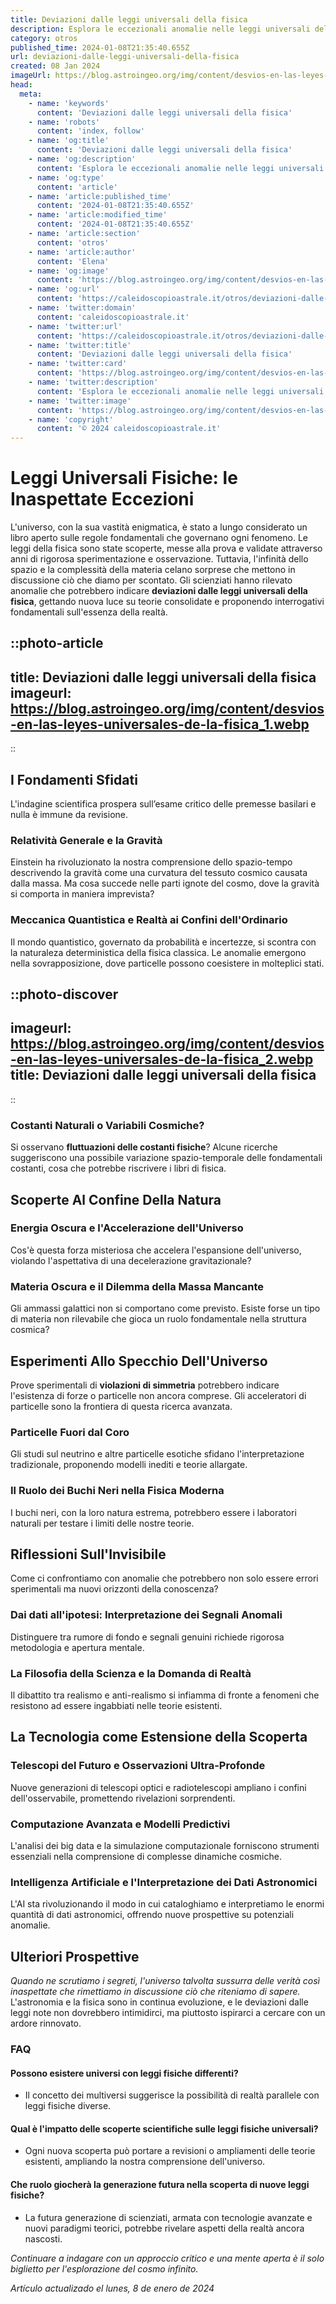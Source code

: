 ```yaml
---
title: Deviazioni dalle leggi universali della fisica
description: Esplora le eccezionali anomalie nelle leggi universali della fisica, un viaggio intrigante nel cuore della scienza italiana.
category: otros
published_time: 2024-01-08T21:35:40.655Z
url: deviazioni-dalle-leggi-universali-della-fisica
created: 08 Jan 2024
imageUrl: https://blog.astroingeo.org/img/content/desvios-en-las-leyes-universales-de-la-fisica_1.webp
head:
  meta:
    - name: 'keywords'
      content: 'Deviazioni dalle leggi universali della fisica'
    - name: 'robots'
      content: 'index, follow'
    - name: 'og:title'
      content: 'Deviazioni dalle leggi universali della fisica'
    - name: 'og:description'
      content: 'Esplora le eccezionali anomalie nelle leggi universali della fisica, un viaggio intrigante nel cuore della scienza italiana.'
    - name: 'og:type'
      content: 'article'
    - name: 'article:published_time'
      content: '2024-01-08T21:35:40.655Z'
    - name: 'article:modified_time'
      content: '2024-01-08T21:35:40.655Z'
    - name: 'article:section'
      content: 'otros'
    - name: 'article:author'
      content: 'Elena'
    - name: 'og:image'
      content: 'https://blog.astroingeo.org/img/content/desvios-en-las-leyes-universales-de-la-fisica_1.webp'
    - name: 'og:url'
      content: 'https://caleidoscopioastrale.it/otros/deviazioni-dalle-leggi-universali-della-fisica'
    - name: 'twitter:domain'
      content: 'caleidoscopioastrale.it'
    - name: 'twitter:url'
      content: 'https://caleidoscopioastrale.it/otros/deviazioni-dalle-leggi-universali-della-fisica'
    - name: 'twitter:title'
      content: 'Deviazioni dalle leggi universali della fisica'
    - name: 'twitter:card'
      content: 'https://blog.astroingeo.org/img/content/desvios-en-las-leyes-universales-de-la-fisica_1.webp'
    - name: 'twitter:description'
      content: 'Esplora le eccezionali anomalie nelle leggi universali della fisica, un viaggio intrigante nel cuore della scienza italiana.'
    - name: 'twitter:image'
      content: 'https://blog.astroingeo.org/img/content/desvios-en-las-leyes-universales-de-la-fisica_1.webp'
    - name: 'copyright'
      content: '© 2024 caleidoscopioastrale.it'
---
```

# Leggi Universali Fisiche: le Inaspettate Eccezioni

L'universo, con la sua vastità enigmatica, è stato a lungo considerato un libro aperto sulle regole fondamentali che governano ogni fenomeno. Le leggi della fisica sono state scoperte, messe alla prova e validate attraverso anni di rigorosa sperimentazione e osservazione. Tuttavia, l'infinità dello spazio e la complessità della materia celano sorprese che mettono in discussione ciò che diamo per scontato. Gli scienziati hanno rilevato anomalie che potrebbero indicare **deviazioni dalle leggi universali della fisica**, gettando nuova luce su teorie consolidate e proponendo interrogativi fondamentali sull'essenza della realtà.

::photo-article
---
title: Deviazioni dalle leggi universali della fisica
imageurl: https://blog.astroingeo.org/img/content/desvios-en-las-leyes-universales-de-la-fisica_1.webp
---
::

## I Fondamenti Sfidati

L'indagine scientifica prospera sull’esame critico delle premesse basilari e nulla è immune da revisione.

### **Relatività Generale e la Gravità**

Einstein ha rivoluzionato la nostra comprensione dello spazio-tempo descrivendo la gravità come una curvatura del tessuto cosmico causata dalla massa. Ma cosa succede nelle parti ignote del cosmo, dove la gravità si comporta in maniera imprevista?

### **Meccanica Quantistica e Realtà ai Confini dell'Ordinario**

Il mondo quantistico, governato da probabilità e incertezze, si scontra con la naturaleza deterministica della fisica classica. Le anomalie emergono nella sovrapposizione, dove particelle possono coesistere in molteplici stati.

::photo-discover
---
imageurl: https://blog.astroingeo.org/img/content/desvios-en-las-leyes-universales-de-la-fisica_2.webp
title: Deviazioni dalle leggi universali della fisica
---
::

### **Costanti Naturali o Variabili Cosmiche?**

Si osservano **fluttuazioni delle costanti fisiche**? Alcune ricerche suggeriscono una possibile variazione spazio-temporale delle fondamentali costanti, cosa che potrebbe riscrivere i libri di fisica.

## Scoperte Al Confine Della Natura

### **Energia Oscura e l'Accelerazione dell'Universo**

Cos'è questa forza misteriosa che accelera l'espansione dell'universo, violando l'aspettativa di una decelerazione gravitazionale?

### **Materia Oscura e il Dilemma della Massa Mancante**

Gli ammassi galattici non si comportano come previsto. Esiste forse un tipo di materia non rilevabile che gioca un ruolo fondamentale nella struttura cosmica?

## Esperimenti Allo Specchio Dell'Universo

Prove sperimentali di **violazioni di simmetria** potrebbero indicare l'esistenza di forze o particelle non ancora comprese. Gli acceleratori di particelle sono la frontiera di questa ricerca avanzata.

### **Particelle Fuori dal Coro**

Gli studi sul neutrino e altre particelle esotiche sfidano l'interpretazione tradizionale, proponendo modelli inediti e teorie allargate.

### **Il Ruolo dei Buchi Neri nella Fisica Moderna**

I buchi neri, con la loro natura estrema, potrebbero essere i laboratori naturali per testare i limiti delle nostre teorie.

## Riflessioni Sull'Invisibile

Come ci confrontiamo con anomalie che potrebbero non solo essere errori sperimentali ma nuovi orizzonti della conoscenza?

### **Dai dati all'ipotesi: Interpretazione dei Segnali Anomali**

Distinguere tra rumore di fondo e segnali genuini richiede rigorosa metodologia e apertura mentale.

### **La Filosofia della Scienza e la Domanda di Realtà**

Il dibattito tra realismo e anti-realismo si infiamma di fronte a fenomeni che resistono ad essere ingabbiati nelle teorie esistenti.

## La Tecnologia come Estensione della Scoperta

### **Telescopi del Futuro e Osservazioni Ultra-Profonde**

Nuove generazioni di telescopi optici e radiotelescopi ampliano i confini dell'osservabile, promettendo rivelazioni sorprendenti.

### **Computazione Avanzata e Modelli Predictivi**

L'analisi dei big data e la simulazione computazionale forniscono strumenti essenziali nella comprensione di complesse dinamiche cosmiche.

### **Intelligenza Artificiale e l'Interpretazione dei Dati Astronomici**

L'AI sta rivoluzionando il modo in cui cataloghiamo e interpretiamo le enormi quantità di dati astronomici, offrendo nuove prospettive su potenziali anomalie.

## Ulteriori Prospettive

*Quando ne scrutiamo i segreti, l'universo talvolta sussurra delle verità così inaspettate che rimettiamo in discussione ciò che riteniamo di sapere.* L'astronomia e la fisica sono in continua evoluzione, e le deviazioni dalle leggi note non dovrebbero intimidirci, ma piuttosto ispirarci a cercare con un ardore rinnovato.

### FAQ
#### Possono esistere universi con leggi fisiche differenti?
- Il concetto dei multiversi suggerisce la possibilità di realtà parallele con leggi fisiche diverse.

#### Qual è l'impatto delle scoperte scientifiche sulle leggi fisiche universali?
- Ogni nuova scoperta può portare a revisioni o ampliamenti delle teorie esistenti, ampliando la nostra comprensione dell'universo.

#### Che ruolo giocherà la generazione futura nella scoperta di nuove leggi fisiche?
- La futura generazione di scienziati, armata con tecnologie avanzate e nuovi paradigmi teorici, potrebbe rivelare aspetti della realtà ancora nascosti.

*Continuare a indagare con un approccio critico e una mente aperta è il solo biglietto per l'esplorazione del cosmo infinito.*

_Artículo actualizado el lunes, 8 de enero de 2024_